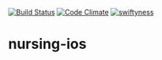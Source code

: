 [![Build Status](https://travis-ci.org/kinddevelopment/nursing-ios.svg?branch=master)](https://travis-ci.org/kinddevelopment/nursing-ios)
[![Code Climate](https://codeclimate.com/github/kinddevelopment/nursing-ios/badges/gpa.svg)](https://codeclimate.com/github/kinddevelopment/nursing-ios)
[![swiftyness](https://img.shields.io/badge/pure-swift-ff3f26.svg?style=flat)](https://swift.org/)
# nursing-ios
